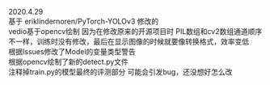 2020.4.29  
基于 eriklindernoren/PyTorch-YOLOv3 修改的  
vedio基于opencv绘制 因为在修改原来的开源项目时 PIL数组和cv2数组通道顺序不一样，训练时没有修改，最后在显示图像的时候就要像转换格式，效率变低  
根据Issues修改了Model的变量类型警告  
根据opencv绘制了新的detect.py文件  
注释掉train.py的模型最终的评测部分 可能会引发bug，还没想好怎么改  
  
